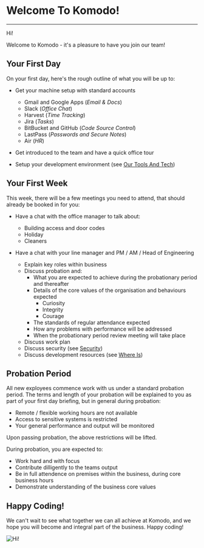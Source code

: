 # Welcome To Komodo!
---

Hi!

Welcome to Komodo - it's a pleasure to have you join our team!

## Your First Day

On your first day, here's the rough outline of what you will be up to:

 - Get your machine setup with standard accounts
   - Gmail and Google Apps (_Email & Docs_)
   - Slack (_Office Chat_)
   - Harvest (_Time Tracking_)
   - Jira (_Tasks_)
   - BitBucket and GitHub (_Code Source Control_)
   - LastPass (_Passwords and Secure Notes_)
   - Air (_HR_)
   
 - Get introduced to the team and have a quick office tour
 - Setup your development environment (see [Our Tools And Tech](our-tools-and-tech.md))
 
## Your First Week

This week, there will be a few meetings you need to attend, that should already be booked in for you:

 - Have a chat with the office manager to talk about:
   - Building access and door codes
   - Holiday
   - Cleaners
   
 - Have a chat with your line manager and PM / AM / Head of Engineering
   - Explain key roles within business
   - Discuss probation and:
     - What you are expected to achieve during the probationary period and thereafter
     - Details of the core values of the organisation and behaviours expected
         - Curiosity
         - Integrity
         - Courage
     - The standards of regular attendance expected
     - How any problems with performance will be addressed
     - When the probationary period review meeting will take place
   - Discuss work plan
   - Discuss security (see [Security](security-policy.md))
   - Discuss development resources (see [Where Is](where-is.md))

## Probation Period

All new exployees commence work with us under a standard probation period. The terms and length of your probation will be explained to you as part of your first day briefing, but in general during probation:

 - Remote / flexible working hours are not available
 - Access to sensitive systems is restricted
 - Your general performance and output will be monitored

Upon passing probation, the above restrictions will be lifted.

During probation, you are expected to:

 - Work hard and with focus
 - Contribute dilligently to the teams output
 - Be in full attendence on premises within the business, during core business hours
 - Demonstrate understanding of the business core values

## Happy Coding!

We can't wait to see what together we can all achieve at Komodo, and we hope you will become and integral part of the business. Happy coding!

![Hi!](https://media1.giphy.com/media/ASd0Ukj0y3qMM/giphy.gif?cid=790b7611bd3b249205df182e164ef9801d4367aaa127e686&rid=giphy.gif)



